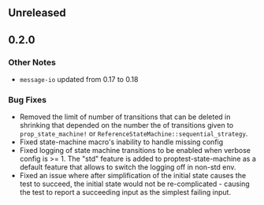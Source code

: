 ## Unreleased

## 0.2.0

### Other Notes

- `message-io` updated from 0.17 to 0.18

### Bug Fixes

- Removed the limit of number of transitions that can be deleted in shrinking that depended on the number the of transitions given to `prop_state_machine!` or `ReferenceStateMachine::sequential_strategy`.
- Fixed state-machine macro's inability to handle missing config
- Fixed logging of state machine transitions to be enabled when verbose config is >= 1. The "std" feature is added to proptest-state-machine as a default feature that allows to switch the logging off in non-std env.
- Fixed an issue where after simplification of the initial state causes the test to succeed, the initial state would not be re-complicated - causing the test to report a succeeding input as the simplest failing input.
